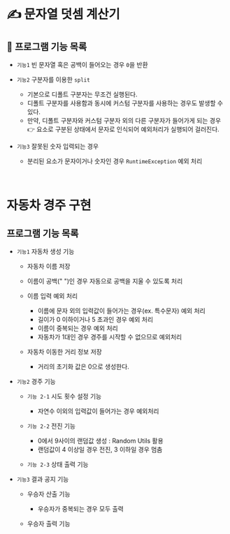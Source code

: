 # ✍ 문자열 덧셈 계산기

## 📌 프로그램 기능 목록

- `기능1` 빈 문자열 혹은 공백이 들어오는 경우 `0`을 반환
- `기능2` 구분자를 이용한 `split`

    - 기본으로 디폴트 구분자는 무조건 실행된다.
    - 디폴트 구분자를 사용함과 동시에 커스텀 구분자를 사용하는 경우도 발생할 수 있다.
    - 만약, 디폴트 구분자와 커스텀 구분자 외의 다른 구분자가 들어가게 되는 경우 👉 요소로 구분된 상태에서 문자로 인식되어 예외처리가 실행되어 걸러진다.

- `기능3` 잘못된 숫자 입력되는 경우

    - 분리된 요소가 문자이거나 숫자인 경우 `RuntimeException` 예외 처리
  
<br>

# 자동차 경주 구현

## 프로그램 기능 목록

- `기능1` 자동차 생성 기능

  - 자동차 이름 저장
  - 이름이 공백(" ")인 경우 자동으로 공백을 지울 수 있도록 처리
  - 이름 입력 예외 처리

    - 이름에 문자 외의 입력값이 들어가는 경우(ex. 특수문자) 예외 처리
    - 길이가 0 이하이거나 5 초과인 경우 예외 처리
    - 이름이 중복되는 경우 예외 처리
    - 자동차가 1대인 경우 경주를 시작할 수 없으므로 예외처리
  
  - 자동차 이동한 거리 정보 저장
  
    - 거리의 초기화 값은 0으로 생성한다.
  
- `기능2` 경주 기능 

  - `기능 2-1` 시도 횟수 설정 기능

    - 자연수 이외의 입력값이 들어가는 경우 예외처리

  - `기능 2-2` 전진 기능
  
    - 0에서 9사이의 랜덤값 생성 : Random Utils 활용
    - 랜덤값이 4 이상일 경우 전진, 3 이하일 경우 멈춤
  
  - `기능 2-3` 상태 출력 기능
  
- `기능3` 결과 공지 기능

  - 우승자 산출 기능

    - 우승자가 중복되는 경우 모두 출력

  - 우승자 출력 기능

<br>